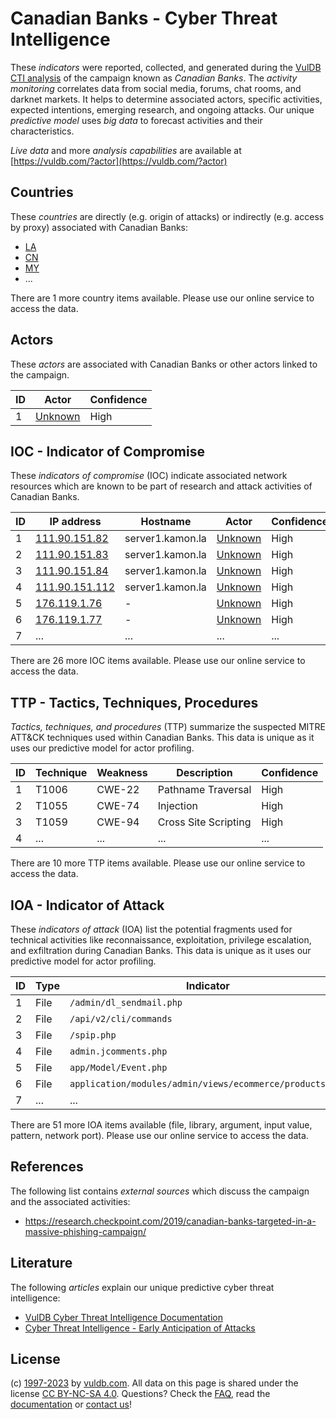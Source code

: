 # Canadian Banks - Cyber Threat Intelligence

These _indicators_ were reported, collected, and generated during the [VulDB CTI analysis](https://vuldb.com/?kb.cti) of the campaign known as _Canadian Banks_. The _activity monitoring_ correlates data from social media, forums, chat rooms, and darknet markets. It helps to determine associated actors, specific activities, expected intentions, emerging research, and ongoing attacks. Our unique _predictive model_ uses _big data_ to forecast activities and their characteristics.

_Live data_ and more _analysis capabilities_ are available at [https://vuldb.com/?actor](https://vuldb.com/?actor)

## Countries

These _countries_ are directly (e.g. origin of attacks) or indirectly (e.g. access by proxy) associated with Canadian Banks:

* [LA](https://vuldb.com/?country.la)
* [CN](https://vuldb.com/?country.cn)
* [MY](https://vuldb.com/?country.my)
* ...

There are 1 more country items available. Please use our online service to access the data.

## Actors

These _actors_ are associated with Canadian Banks or other actors linked to the campaign.

ID | Actor | Confidence
-- | ----- | ----------
1 | [Unknown](https://vuldb.com/?actor.unknown) | High

## IOC - Indicator of Compromise

These _indicators of compromise_ (IOC) indicate associated network resources which are known to be part of research and attack activities of Canadian Banks.

ID | IP address | Hostname | Actor | Confidence
-- | ---------- | -------- | ----- | ----------
1 | [111.90.151.82](https://vuldb.com/?ip.111.90.151.82) | server1.kamon.la | [Unknown](https://vuldb.com/?actor.unknown) | High
2 | [111.90.151.83](https://vuldb.com/?ip.111.90.151.83) | server1.kamon.la | [Unknown](https://vuldb.com/?actor.unknown) | High
3 | [111.90.151.84](https://vuldb.com/?ip.111.90.151.84) | server1.kamon.la | [Unknown](https://vuldb.com/?actor.unknown) | High
4 | [111.90.151.112](https://vuldb.com/?ip.111.90.151.112) | server1.kamon.la | [Unknown](https://vuldb.com/?actor.unknown) | High
5 | [176.119.1.76](https://vuldb.com/?ip.176.119.1.76) | - | [Unknown](https://vuldb.com/?actor.unknown) | High
6 | [176.119.1.77](https://vuldb.com/?ip.176.119.1.77) | - | [Unknown](https://vuldb.com/?actor.unknown) | High
7 | ... | ... | ... | ...

There are 26 more IOC items available. Please use our online service to access the data.

## TTP - Tactics, Techniques, Procedures

_Tactics, techniques, and procedures_ (TTP) summarize the suspected MITRE ATT&CK techniques used within Canadian Banks. This data is unique as it uses our predictive model for actor profiling.

ID | Technique | Weakness | Description | Confidence
-- | --------- | -------- | ----------- | ----------
1 | T1006 | CWE-22 | Pathname Traversal | High
2 | T1055 | CWE-74 | Injection | High
3 | T1059 | CWE-94 | Cross Site Scripting | High
4 | ... | ... | ... | ...

There are 10 more TTP items available. Please use our online service to access the data.

## IOA - Indicator of Attack

These _indicators of attack_ (IOA) list the potential fragments used for technical activities like reconnaissance, exploitation, privilege escalation, and exfiltration during Canadian Banks. This data is unique as it uses our predictive model for actor profiling.

ID | Type | Indicator | Confidence
-- | ---- | --------- | ----------
1 | File | `/admin/dl_sendmail.php` | High
2 | File | `/api/v2/cli/commands` | High
3 | File | `/spip.php` | Medium
4 | File | `admin.jcomments.php` | High
5 | File | `app/Model/Event.php` | High
6 | File | `application/modules/admin/views/ecommerce/products.php` | High
7 | ... | ... | ...

There are 51 more IOA items available (file, library, argument, input value, pattern, network port). Please use our online service to access the data.

## References

The following list contains _external sources_ which discuss the campaign and the associated activities:

* https://research.checkpoint.com/2019/canadian-banks-targeted-in-a-massive-phishing-campaign/

## Literature

The following _articles_ explain our unique predictive cyber threat intelligence:

* [VulDB Cyber Threat Intelligence Documentation](https://vuldb.com/?kb.cti)
* [Cyber Threat Intelligence - Early Anticipation of Attacks](https://www.scip.ch/en/?labs.20201022)

## License

(c) [1997-2023](https://vuldb.com/?kb.changelog) by [vuldb.com](https://vuldb.com/?kb.about). All data on this page is shared under the license [CC BY-NC-SA 4.0](https://creativecommons.org/licenses/by-nc-sa/4.0/). Questions? Check the [FAQ](https://vuldb.com/?kb.faq), read the [documentation](https://vuldb.com/?kb) or [contact us](https://vuldb.com/?contact)!
